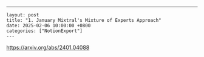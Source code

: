 ---
    layout: post
    title: "1. January Mixtral's Mixture of Experts Approach"
    date: 2025-02-06 10:00:00 +0800
    categories: ["NotionExport"]
    ---
    
https://arxiv.org/abs/2401.04088



